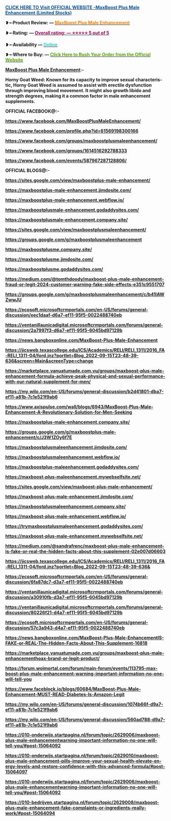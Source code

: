 <p><strong><a href="https://healthnewsmart24x7.com/maxboost-plus-male-enhancement-buy/"><span style="color: #0053a8;"><span lang="en-US">CLICK HERE TO Visit OFFICIAL WEBSITE -MaxBoost Plus Male Enhancement (Limited Stocks)</span></span></a></strong></p>
<p>❥➻<strong><span lang="en-US">Product Review: &mdash; </span><a href="https://healthnewsmart24x7.com/maxboost-plus-male-enhancement-buy/"><span style="color: #ff7f00;"><span lang="en-US">MaxBoost Plus Male Enhancement</span></span></a></strong></p>
<p>❥➻<strong><span lang="en-US">Rating: &mdash; </span><a href="https://healthnewsmart24x7.com/maxboost-plus-male-enhancement-buy/"><span style="color: #a80053;"><span lang="en-US">Overall rating: &mdash; ⭐⭐⭐⭐⭐ 5 out of 5</span></span></a></strong></p>
<p>❥➻<strong><span lang="en-US">Availability &mdash; </span><a href="https://healthnewsmart24x7.com/maxboost-plus-male-enhancement-buy/"><span style="color: #2bd0d2;"><span lang="en-US">Online</span></span></a></strong></p>
<p>❥➻<strong><span lang="en-US">Where to Buy: &mdash; </span><a href="https://healthnewsmart24x7.com/maxboost-plus-male-enhancement-buy/"><span style="color: #53a800;"><span lang="en-US">Click Here to Rush Your Order from the Official Website</span></span></a></strong></p>
<p><strong><span lang="en-US"><a href="https://healthnewsmart24x7.com/maxboost-plus-male-enhancement-buy/">MaxBoost Plus Male Enhancement</a>:</span><span lang="en-US">-</span></strong></p>
<p lang="en-US"><strong>Horny Goat Weed: Known for its capacity to improve sexual characteristic, Horny Goat Weed is assumed to assist with erectile dysfunction through improving blood movement. It might also growth libido and strength degrees, making it a common factor in male enhancement supplements.</strong></p>
<p lang="en-US"><strong>OFFICIAL FACEBOOK@:- </strong></p>
<p><strong><a href="https://www.facebook.com/MaxBoostPlusMaleEnhancement/"><span lang="en-US">https://www.facebook.com/MaxBoostPlusMaleEnhancement/</span></a></strong></p>
<p><strong><a href="https://www.facebook.com/profile.php?id=61569198300166"><span lang="en-US">https://www.facebook.com/profile.php?id=61569198300166</span></a></strong></p>
<p><strong><a href="https://www.facebook.com/groups/maxboostplusmaleenhancement/"><span lang="en-US">https://www.facebook.com/groups/maxboostplusmaleenhancement/</span></a></strong></p>
<p><strong><a href="https://www.facebook.com/groups/1614516292788333"><span lang="en-US">https://www.facebook.com/groups/1614516292788333</span></a></strong></p>
<p><strong><a href="https://www.facebook.com/events/587967287128806/"><span lang="en-US">https://www.facebook.com/events/587967287128806/</span></a></strong></p>
<p lang="en-US"><strong>OFFICIAL BLOGS@:- </strong></p>
<p><strong><a href="https://sites.google.com/view/maxboostplus-male-enhancement/"><span lang="en-US">https://sites.google.com/view/maxboostplus-male-enhancement/</span></a></strong></p>
<p><strong><a href="https://maxboostplus-male-enhancement.jimdosite.com/"><span lang="en-US">https://maxboostplus-male-enhancement.jimdosite.com/</span></a></strong></p>
<p><strong><a href="https://maxboostplus-male-enhancement.webflow.io/"><span lang="en-US">https://maxboostplus-male-enhancement.webflow.io/</span></a></strong></p>
<p><strong><a href="https://maxboostplusmale-enhancement.godaddysites.com/"><span lang="en-US">https://maxboostplusmale-enhancement.godaddysites.com/</span></a></strong></p>
<p><strong><a href="https://maxboostplusmale-enhancement.company.site/"><span lang="en-US">https://maxboostplusmale-enhancement.company.site/</span></a></strong></p>
<p><strong><a href="https://sites.google.com/view/maxboostplusmaleenhancement/"><span lang="en-US">https://sites.google.com/view/maxboostplusmaleenhancement/</span></a></strong></p>
<p><strong><a href="https://groups.google.com/g/maxboostplusmaleenhancement"><span lang="en-US">https://groups.google.com/g/maxboostplusmaleenhancement</span></a></strong></p>
<p><strong><a href="https://maxboostplusme.company.site/"><span lang="en-US">https://maxboostplusme.company.site/</span></a></strong></p>
<p><strong><a href="https://maxboostplusme.jimdosite.com/"><span lang="en-US">https://maxboostplusme.jimdosite.com/</span></a></strong></p>
<p><strong><a href="https://maxboostplusme.godaddysites.com/"><span lang="en-US">https://maxboostplusme.godaddysites.com/</span></a></strong></p>
<p><strong><a href="https://medium.com/@tomthdoody/maxboost-plus-male-enhancement-fraud-or-legit-2024-customer-warning-fake-side-effects-e351c9551707"><span lang="en-US">https://medium.com/@tomthdoody/maxboost-plus-male-enhancement-fraud-or-legit-2024-customer-warning-fake-side-effects-e351c9551707</span></a></strong></p>
<p><strong><a href="https://groups.google.com/g/maxboostplusmaleenhancement/c/b41lAWZwwJU"><span lang="en-US">https://groups.google.com/g/maxboostplusmaleenhancement/c/b41lAWZwwJU</span></a></strong></p>
<p><strong><a href="https://ecosoft.microsoftcrmportals.com/en-US/forums/general-discussion/eec1daaf-d6a7-ef11-95f5-0022488740eb"><span lang="en-US">https://ecosoft.microsoftcrmportals.com/en-US/forums/general-discussion/eec1daaf-d6a7-ef11-95f5-0022488740eb</span></a></strong></p>
<p><strong><a href="https://ventanillaunicadigital.microsoftcrmportals.com/forums/general-discussion/2a7997f3-d6a7-ef11-95f5-6045bd97129b"><span lang="en-US">https://ventanillaunicadigital.microsoftcrmportals.com/forums/general-discussion/2a7997f3-d6a7-ef11-95f5-6045bd97129b</span></a></strong></p>
<p><strong><a href="https://news.bangboxonline.com/MaxBoost-Plus-Male-Enhancement"><span lang="en-US">https://news.bangboxonline.com/MaxBoost-Plus-Male-Enhancement</span></a></strong></p>
<p><strong><a href="https://jicsweb.texascollege.edu/ICS/Academics/RELI/RELI_1311/2016_FA-RELI_1311-04/ford.jnz?portlet=Blog_2022-09-15T23-48-39-636&amp;screen=Main&amp;screenType=change"><span lang="en-US">https://jicsweb.texascollege.edu/ICS/Academics/RELI/RELI_1311/2016_FA-RELI_1311-04/ford.jnz?portlet=Blog_2022-09-15T23-48-39-636&amp;screen=Main&amp;screenType=change</span></a></strong></p>
<p><strong><a href="https://marketplace.vanuatumade.com.vu/groups/maxboost-plus-male-enhancement-formula-achieve-peak-physical-and-sexual-performance-with-our-natural-supplement-for-men/"><span lang="en-US">https://marketplace.vanuatumade.com.vu/groups/maxboost-plus-male-enhancement-formula-achieve-peak-physical-and-sexual-performance-with-our-natural-supplement-for-men/</span></a></strong></p>
<p><strong><a href="https://my.wilo.com/en-US/forums/general-discussion/b2d41801-dba7-ef11-a81b-7c1e521f9ab6"><span lang="en-US">https://my.wilo.com/en-US/forums/general-discussion/b2d41801-dba7-ef11-a81b-7c1e521f9ab6</span></a></strong></p>
<p><strong><a href="https://www.axispulse.com/wall/blogs/6943/MaxBoost-Plus-Male-Enhancement-A-Revolutionary-Solution-for-Men-Seeking"><span lang="en-US">https://www.axispulse.com/wall/blogs/6943/MaxBoost-Plus-Male-Enhancement-A-Revolutionary-Solution-for-Men-Seeking</span></a></strong></p>
<p><strong><a href="https://maxboostplus-male-enhancement.company.site/"><span lang="en-US">https://maxboostplus-male-enhancement.company.site/</span></a></strong></p>
<p><strong><a href="https://groups.google.com/g/maxboostplus-male-enhancement/c/J3W1ZOy6f7E"><span lang="en-US">https://groups.google.com/g/maxboostplus-male-enhancement/c/J3W1ZOy6f7E</span></a></strong></p>
<p><strong><a href="https://maxboostplusmaleenhancement.jimdosite.com/"><span lang="en-US">https://maxboostplusmaleenhancement.jimdosite.com/</span></a></strong></p>
<p><strong><a href="https://maxboostplusmaleenhancement.webflow.io/"><span lang="en-US">https://maxboostplusmaleenhancement.webflow.io/</span></a></strong></p>
<p><strong><a href="https://maxboostplus-maleenhancement.godaddysites.com/"><span lang="en-US">https://maxboostplus-maleenhancement.godaddysites.com/</span></a></strong></p>
<p><strong><a href="https://maxboost-plus-maleenhancement.mywebselfsite.net/"><span lang="en-US">https://maxboost-plus-maleenhancement.mywebselfsite.net/</span></a></strong></p>
<p><strong><a href="https://sites.google.com/view/maxboost-plus-male-enhancement/"><span lang="en-US">https://sites.google.com/view/maxboost-plus-male-enhancement/</span></a></strong></p>
<p><strong><a href="https://maxboost-plus-male-enhancement.jimdosite.com/"><span lang="en-US">https://maxboost-plus-male-enhancement.jimdosite.com/</span></a></strong></p>
<p><strong><a href="https://maxboostplusmaleenhancement.company.site/"><span lang="en-US">https://maxboostplusmaleenhancement.company.site/</span></a></strong></p>
<p><strong><a href="https://maxboost-plus-male-enhancement.webflow.io/"><span lang="en-US">https://maxboost-plus-male-enhancement.webflow.io/</span></a></strong></p>
<p><strong><a href="https://trymaxboostplusmaleenhancement.godaddysites.com/"><span lang="en-US">https://trymaxboostplusmaleenhancement.godaddysites.com/</span></a></strong></p>
<p><strong><a href="https://maxboost-plus-male-enhancement.mywebselfsite.net/"><span lang="en-US">https://maxboost-plus-male-enhancement.mywebselfsite.net/</span></a></strong></p>
<p><strong><a href="https://medium.com/@sandrafrenc/maxboost-plus-male-enhancement-is-fake-or-real-the-hidden-facts-about-this-supplement-02e007d06603"><span lang="en-US">https://medium.com/@sandrafrenc/maxboost-plus-male-enhancement-is-fake-or-real-the-hidden-facts-about-this-supplement-02e007d06603</span></a></strong></p>
<p><strong><a href="https://jicsweb.texascollege.edu/ICS/Academics/RELI/RELI_1311/2016_FA-RELI_1311-04/ford.jnz?portlet=Blog_2022-09-15T23-48-39-636&amp;"><span lang="en-US">https://jicsweb.texascollege.edu/ICS/Academics/RELI/RELI_1311/2016_FA-RELI_1311-04/ford.jnz?portlet=Blog_2022-09-15T23-48-39-636&amp;</span></a></strong></p>
<p><strong><a href="https://ecosoft.microsoftcrmportals.com/en-US/forums/general-discussion/6fa87dc7-d3a7-ef11-95f5-0022488740eb"><span lang="en-US">https://ecosoft.microsoftcrmportals.com/en-US/forums/general-discussion/6fa87dc7-d3a7-ef11-95f5-0022488740eb</span></a></strong></p>
<p><strong><a href="https://ventanillaunicadigital.microsoftcrmportals.com/forums/general-discussion/a30910fb-d3a7-ef11-95f5-6045bd97129b"><span lang="en-US">https://ventanillaunicadigital.microsoftcrmportals.com/forums/general-discussion/a30910fb-d3a7-ef11-95f5-6045bd97129b</span></a></strong></p>
<p><strong><a href="https://ventanillaunicadigital.microsoftcrmportals.com/forums/general-discussion/80226f21-d4a7-ef11-95f5-6045bd97129b"><span lang="en-US">https://ventanillaunicadigital.microsoftcrmportals.com/forums/general-discussion/80226f21-d4a7-ef11-95f5-6045bd97129b</span></a></strong></p>
<p><strong><span lang="en-US"><a href="https://ecosoft.microsoftcrmportals.co/">https://ecosoft.microsoftcrmportals.co</a><a href="https://ecosoft.microsoftcrmportals.com/en-US/forums/general-discussion/57c3a943-d4a7-ef11-95f5-0022488740eb">m/en-US/forums/general-discussion/57c3a943-d4a7-ef11-95f5-0022488740eb</a></span></strong></p>
<p><strong><a href="https://news.bangboxonline.com/MaxBoost-Plus-Male-EnhancementIS-FAKE-or-REAL-The-Hidden-Facts-About-This-Supplement-16818"><span lang="en-US">https://news.bangboxonline.com/MaxBoost-Plus-Male-EnhancementIS-FAKE-or-REAL-The-Hidden-Facts-About-This-Supplement-16818</span></a></strong></p>
<p><strong><a href="https://marketplace.vanuatumade.com.vu/groups/maxboost-plus-male-enhancementhoax-brand-or-legit-product/"><span lang="en-US">https://marketplace.vanuatumade.com.vu/groups/maxboost-plus-male-enhancementhoax-brand-or-legit-product/</span></a></strong></p>
<p><strong><a href="https://forum.woimortal.com/forum/main-forum/events/113795-maxboost-plus-male-enhancement-warning-important-information-no-one-will-tell-you"><span lang="en-US">https://forum.woimortal.com/forum/main-forum/events/113795-maxboost-plus-male-enhancement-warning-important-information-no-one-will-tell-you</span></a></strong></p>
<p><strong><a href="https://www.faceblock.io/blogs/60684/MaxBoost-Plus-Male-Enhancement-MUST-READ-Diabetes-Is-Amazon-Legit"><span lang="en-US">https://www.faceblock.io/blogs/60684/MaxBoost-Plus-Male-Enhancement-MUST-READ-Diabetes-Is-Amazon-Legit</span></a></strong></p>
<p><strong><a href="https://my.wilo.com/en-US/forums/general-discussion/1074b66f-d9a7-ef11-a81b-7c1e521f9ab6"><span lang="en-US">https://my.wilo.com/en-US/forums/general-discussion/1074b66f-d9a7-ef11-a81b-7c1e521f9ab6</span></a></strong></p>
<p><strong><a href="https://my.wilo.com/en-US/forums/general-discussion/560ad788-d9a7-ef11-a81b-7c1e521f9ab6"><span lang="en-US">https://my.wilo.com/en-US/forums/general-discussion/560ad788-d9a7-ef11-a81b-7c1e521f9ab6</span></a></strong></p>
<p><strong><a href="https://010-onderwijs.startpagina.nl/forum/topic/2629006/maxboost-plus-male-enhancementwarning-important-information-no-one-will-tell-you/#post-15064092"><span lang="en-US">https://010-onderwijs.startpagina.nl/forum/topic/2629006/maxboost-plus-male-enhancementwarning-important-information-no-one-will-tell-you/#post-15064092</span></a></strong></p>
<p><strong><a href="https://010-onderwijs.startpagina.nl/forum/topic/2629010/maxboost-plus-male-enhancement-pills-improve-your-sexual-health-elevate-energy-levels-and-restore-confidence-with-this-advanced-formula/#post-15064097"><span lang="en-US">https://010-onderwijs.startpagina.nl/forum/topic/2629010/maxboost-plus-male-enhancement-pills-improve-your-sexual-health-elevate-energy-levels-and-restore-confidence-with-this-advanced-formula/#post-15064097</span></a></strong></p>
<p><strong><a href="https://010-onderwijs.startpagina.nl/forum/topic/2629006/maxboost-plus-male-enhancementwarning-important-information-no-one-will-tell-you/#post-15064092"><span lang="en-US">https://010-onderwijs.startpagina.nl/forum/topic/2629006/maxboost-plus-male-enhancementwarning-important-information-no-one-will-tell-you/#post-15064092</span></a></strong></p>
<p><strong><span lang="en-US"><a href="https://010-bedrijven.startpagina.nl/forum/topic/2629008/maxboost-plus-male-enhanc">https://010-bedrijven.startpagina.nl/forum/topic/2629008/maxboost-plus-male-enhanc</a><a href="https://010-bedrijven.startpagina.nl/forum/topic/2629008/maxboost-plus-male-enhancement-fake-complaints-or-ingredients-really-work/#post-15064094">ement-fake-complaints-or-ingredients-really-work/#post-15064094</a></span></strong></p>
